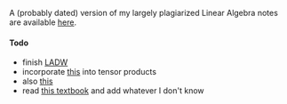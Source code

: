 A (probably dated) version of my largely plagiarized Linear Algebra notes are available [here](https://drive.google.com/file/d/1jj_jUxL1pDjReAikCL0u1XOhm8HZpcx2/view?usp=sharing). 

#### Todo
- finish [LADW](https://www.math.brown.edu/~treil/papers/LADW/LADW_2017-09-04.pdf)
- incorporate [this](https://jeremykun.com/2014/01/17/how-to-conquer-tensorphobia/) into tensor products 
- also [this](https://www.math3ma.com/blog/the-tensor-product-demystified)
- read [this textbook](https://www.math.ksu.edu/~dbski/writings/Linear_Algebra.pdf) and add whatever I don't know

